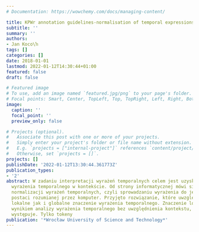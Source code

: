 ```yaml
---
# Documentation: https://wowchemy.com/docs/managing-content/

title: KPWr annotation guidelines-normalisation of temporal expressions
subtitle: ''
summary: ''
authors:
- Jan Koco\ŉ
tags: []
categories: []
date: 2018-01-01
lastmod: 2022-01-12T14:30:44+01:00
featured: false
draft: false

# Featured image
# To use, add an image named `featured.jpg/png` to your page's folder.
# Focal points: Smart, Center, TopLeft, Top, TopRight, Left, Right, BottomLeft, Bottom, BottomRight.
image:
  caption: ''
  focal_point: ''
  preview_only: false

# Projects (optional).
#   Associate this post with one or more of your projects.
#   Simply enter your project's folder or file name without extension.
#   E.g. `projects = ["internal-project"]` references `content/project/deep-learning/index.md`.
#   Otherwise, set `projects = []`.
projects: []
publishDate: '2022-01-12T13:30:44.361773Z'
publication_types:
- '2'
abstract: W zadaniu interpretacji wyrażeń temporalnych celem jest uzyskanie znaczenia
  wyrażenia temporalnego w kontekście. Od strony informatycznej mówi się tutaj o zadaniu
  normalizacji wyrażeń temporalnych, czyli sprowadzaniu wyrażenia do jednoznacznej
  postaci rozumianej przez komputer. Przyjęto rozwiązanie, które uwzględnia zarówno
  lokalne jak i globalne znaczenie wyrażenia temporalnego. Znaczenie lokalne jest
  wynikiem analizy wyrażenia temporalnego bez uwzględnienia kontekstu, w jakim wyrażenie
  występuje. Tylko tokeny
publication: '*Wrocław University of Science and Technology*'
---
```

